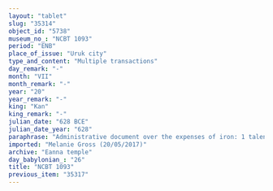 ```yaml
---
layout: "tablet"
slug: "35314"
object_id: "5738"
museum_no_: "NCBT 1093"
period: "ENB"
place_of_issue: "Uruk city"
type_and_content: "Multiple transactions"
day_remark: "-"
month: "VII"
month_remark: "-"
year: "20"
year_remark: "-"
king: "Kan"
king_remark: "-"
julian_date: "628 BCE"
julian_date_year: "628"
paraphrase: "Administrative document over the expenses of iron: 1 talent of iron (<em>ṣi</em>-<em>la</em>-<em>nu</em>) and 1 talent of nails (<em>sikkatu</em>) from Hume &ndash; in sum 2 talents of iron &ndash; are at the disposal of <strong>A</strong>, the iron smith, for the equipment (<em>unūtu</em>) of the bronze smiths.<br /> <br /> <strong>A</strong> = Nanāya-ēre&scaron;, <em>nappah parzilli</em> (iron smith)"
imported: "Melanie Gross (20/05/2017)"
archive: "Eanna temple"
day_babylonian_: "26"
title: "NCBT 1093"
previous_item: "35317"
---
```

